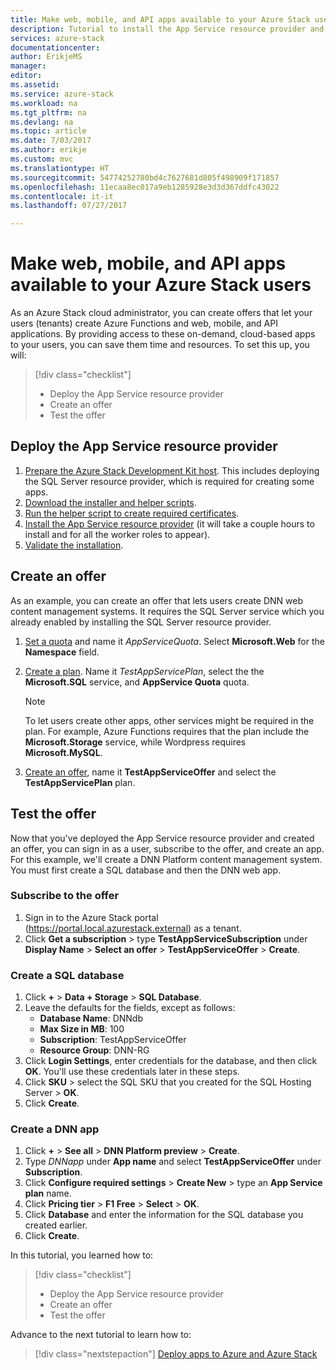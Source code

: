 ```yaml
---
title: Make web, mobile, and API apps available to your Azure Stack users | Microsoft Docs
description: Tutorial to install the App Service resource provider and create offers that give your Azure Stack users the ability to create web, mobile, and API apps.
services: azure-stack
documentationcenter: 
author: ErikjeMS
manager: 
editor: 
ms.assetid: 
ms.service: azure-stack
ms.workload: na
ms.tgt_pltfrm: na
ms.devlang: na
ms.topic: article
ms.date: 7/03/2017
ms.author: erikje
ms.custom: mvc
ms.translationtype: HT
ms.sourcegitcommit: 54774252780bd4c7627681d805f498909f171857
ms.openlocfilehash: 11ecaa8ec017a9eb1285928e3d3d367ddfc43022
ms.contentlocale: it-it
ms.lasthandoff: 07/27/2017

---
```

# <a name="make-web-mobile-and-api-apps-available-to-your-azure-stack-users"></a>Make web, mobile, and API apps available to your Azure Stack users

As an Azure Stack cloud administrator, you can create offers that let your users (tenants) create Azure Functions and web, mobile, and API applications. By providing access to these on-demand, cloud-based apps to your users, you can save them time and resources. To set this up, you will:

> [!div class="checklist"]
> * Deploy the App Service resource provider
> * Create an offer
> * Test the offer

## <a name="deploy-the-app-service-resource-provider"></a>Deploy the App Service resource provider

1. [Prepare the Azure Stack Development Kit host](azure-stack-app-service-before-you-get-started.md). This includes deploying the SQL Server resource provider, which is required for creating some apps.
2. [Download the installer and helper scripts](azure-stack-app-service-deploy.md#download-the-required-components).
3. [Run the helper script to create required certificates](azure-stack-app-service-deploy.md#create-certificates-required-by-app-service-on-azure-stack).
4. [Install the App Service resource provider](azure-stack-app-service-deploy.md#use-the-installer-to-download-and-install-app-service-on-azure-stack) (it will take a couple hours to install and for all the worker roles to appear).
5. [Validate the installation](azure-stack-app-service-deploy.md#validate-the-app-service-on-azure-stack-installation).

## <a name="create-an-offer"></a>Create an offer

As an example, you can create an offer that lets users create DNN web content management systems. It requires the SQL Server service which you already enabled by installing the SQL Server resource provider.

1.  [Set a quota](azure-stack-setting-quotas.md) and name it *AppServiceQuota*. Select **Microsoft.Web** for the **Namespace** field.
2.  [Create a plan](azure-stack-create-plan.md). Name it *TestAppServicePlan*, select the the **Microsoft.SQL** service, and **AppService Quota** quota.

    > [!NOTE]
    > To let users create other apps, other services might be required in the plan. For example, Azure Functions requires that the plan     include the **Microsoft.Storage** service, while Wordpress requires **Microsoft.MySQL**.
    > 
    >

3.  [Create an offer](azure-stack-create-offer.md), name it **TestAppServiceOffer** and select the **TestAppServicePlan** plan.

## <a name="test-the-offer"></a>Test the offer

Now that you've deployed the App Service resource provider and created an offer, you can sign in as a user, subscribe to the offer, and create an app. For this example, we'll create a DNN Platform content management system. You must first create a SQL database and then the DNN web app.

### <a name="subscribe-to-the-offer"></a>Subscribe to the offer
1. Sign in to the Azure Stack portal (https://portal.local.azurestack.external) as a tenant.
2. Click **Get a subscription** > type **TestAppServiceSubscription** under **Display Name** > **Select an offer** > **TestAppServiceOffer** > **Create**.

### <a name="create-a-sql-database"></a>Create a SQL database

1. Click **+** > **Data + Storage** > **SQL Database**.
2. Leave the defaults for the fields, except as follows:
    - **Database Name**: DNNdb
    - **Max Size in MB**: 100
    - **Subscription**: TestAppServiceOffer
    - **Resource Group**: DNN-RG
3. Click **Login Settings**, enter credentials for the database, and then click **OK**. You'll use these credentials later in these steps.
4. Click **SKU** > select the SQL SKU that you created for the SQL Hosting Server > **OK**.
5. Click **Create**.

### <a name="create-a-dnn-app"></a>Create a DNN app    

1. Click **+** > **See all** > **DNN Platform preview** > **Create**.
2. Type *DNNapp* under **App name** and select **TestAppServiceOffer** under **Subscription**.
3. Click **Configure required settings** > **Create New** > type an **App Service plan** name.
4. Click **Pricing tier** > **F1 Free** > **Select** > **OK**.
5. Click **Database** and enter the information for the SQL database you created earlier.
6. Click **Create**.

In this tutorial, you learned how to:

> [!div class="checklist"]
> * Deploy the App Service resource provider
> * Create an offer
> * Test the offer

Advance to the next tutorial to learn how to:

> [!div class="nextstepaction"]
> [Deploy apps to Azure and Azure Stack](azure-stack-solution-pipeline.md)

